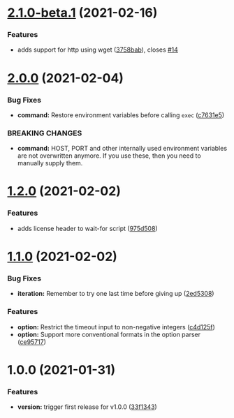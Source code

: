 # [2.1.0-beta.1](https://github.com/eficode/wait-for/compare/v2.0.0...v2.1.0-beta.1) (2021-02-16)


### Features

* adds support for http using wget ([3758bab](https://github.com/eficode/wait-for/commit/3758babd60b300068aee7bf80691e5085c3949b8)), closes [#14](https://github.com/eficode/wait-for/issues/14)

# [2.0.0](https://github.com/eficode/wait-for/compare/v1.2.0...v2.0.0) (2021-02-04)


### Bug Fixes

* **command:** Restore environment variables before calling `exec` ([c7631e5](https://github.com/eficode/wait-for/commit/c7631e52594858ff18d1ab563e111289f8f8b45e))


### BREAKING CHANGES

* **command:** HOST, PORT and other internally used environment variables are not overwritten anymore. If you use these, then you need to manually supply them.

# [1.2.0](https://github.com/eficode/wait-for/compare/v1.1.0...v1.2.0) (2021-02-02)


### Features

* adds license header to wait-for script ([975d508](https://github.com/eficode/wait-for/commit/975d508c4839631c839de553fdca3c72c3628714))

# [1.1.0](https://github.com/eficode/wait-for/compare/v1.0.0...v1.1.0) (2021-02-02)


### Bug Fixes

* **iteration:** Remember to try one last time before giving up ([2ed5308](https://github.com/eficode/wait-for/commit/2ed5308e39aa9fe462fde50dc491deedd8dbad75))


### Features

* **option:** Restrict the timeout input to non-negative integers ([c4d125f](https://github.com/eficode/wait-for/commit/c4d125f22d34dfa589509abd0103404a7ab2a222))
* **option:** Support more conventional formats in the option parser ([ce95717](https://github.com/eficode/wait-for/commit/ce95717bd98e65a447aa2f0de6ae64e52bbfbe65))

# 1.0.0 (2021-01-31)


### Features

* **version:** trigger first release for v1.0.0 ([33f1343](https://github.com/eficode/wait-for/commit/33f13430ff5780b87ca646058e2b9c2bfba8a8f6))
